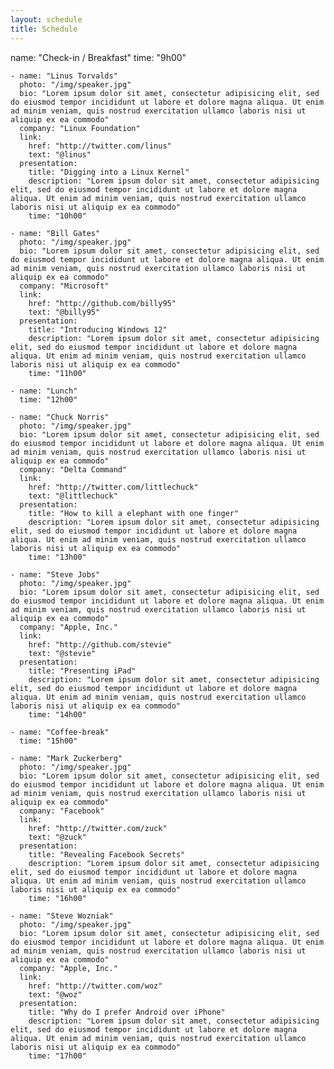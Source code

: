 ```yaml
---
layout: schedule
title: Schedule
---
```


name: "Check-in / Breakfast"
time: "9h00"

    - name: "Linus Torvalds"
      photo: "/img/speaker.jpg"
      bio: "Lorem ipsum dolor sit amet, consectetur adipisicing elit, sed do eiusmod tempor incididunt ut labore et dolore magna aliqua. Ut enim ad minim veniam, quis nostrud exercitation ullamco laboris nisi ut aliquip ex ea commodo"
      company: "Linux Foundation"
      link:
        href: "http://twitter.com/linus"
        text: "@linus"
      presentation:
        title: "Digging into a Linux Kernel"
        description: "Lorem ipsum dolor sit amet, consectetur adipisicing elit, sed do eiusmod tempor incididunt ut labore et dolore magna aliqua. Ut enim ad minim veniam, quis nostrud exercitation ullamco laboris nisi ut aliquip ex ea commodo"
        time: "10h00"

    - name: "Bill Gates"
      photo: "/img/speaker.jpg"
      bio: "Lorem ipsum dolor sit amet, consectetur adipisicing elit, sed do eiusmod tempor incididunt ut labore et dolore magna aliqua. Ut enim ad minim veniam, quis nostrud exercitation ullamco laboris nisi ut aliquip ex ea commodo"
      company: "Microsoft"
      link:
        href: "http://github.com/billy95"
        text: "@billy95"
      presentation:
        title: "Introducing Windows 12"
        description: "Lorem ipsum dolor sit amet, consectetur adipisicing elit, sed do eiusmod tempor incididunt ut labore et dolore magna aliqua. Ut enim ad minim veniam, quis nostrud exercitation ullamco laboris nisi ut aliquip ex ea commodo"
        time: "11h00"

    - name: "Lunch"
      time: "12h00"

    - name: "Chuck Norris"
      photo: "/img/speaker.jpg"
      bio: "Lorem ipsum dolor sit amet, consectetur adipisicing elit, sed do eiusmod tempor incididunt ut labore et dolore magna aliqua. Ut enim ad minim veniam, quis nostrud exercitation ullamco laboris nisi ut aliquip ex ea commodo"
      company: "Delta Command"
      link:
        href: "http://twitter.com/littlechuck"
        text: "@littlechuck"
      presentation:
        title: "How to kill a elephant with one finger"
        description: "Lorem ipsum dolor sit amet, consectetur adipisicing elit, sed do eiusmod tempor incididunt ut labore et dolore magna aliqua. Ut enim ad minim veniam, quis nostrud exercitation ullamco laboris nisi ut aliquip ex ea commodo"
        time: "13h00"

    - name: "Steve Jobs"
      photo: "/img/speaker.jpg"
      bio: "Lorem ipsum dolor sit amet, consectetur adipisicing elit, sed do eiusmod tempor incididunt ut labore et dolore magna aliqua. Ut enim ad minim veniam, quis nostrud exercitation ullamco laboris nisi ut aliquip ex ea commodo"
      company: "Apple, Inc."
      link:
        href: "http://github.com/stevie"
        text: "@stevie"
      presentation:
        title: "Presenting iPad"
        description: "Lorem ipsum dolor sit amet, consectetur adipisicing elit, sed do eiusmod tempor incididunt ut labore et dolore magna aliqua. Ut enim ad minim veniam, quis nostrud exercitation ullamco laboris nisi ut aliquip ex ea commodo"
        time: "14h00"

    - name: "Coffee-break"
      time: "15h00"

    - name: "Mark Zuckerberg"
      photo: "/img/speaker.jpg"
      bio: "Lorem ipsum dolor sit amet, consectetur adipisicing elit, sed do eiusmod tempor incididunt ut labore et dolore magna aliqua. Ut enim ad minim veniam, quis nostrud exercitation ullamco laboris nisi ut aliquip ex ea commodo"
      company: "Facebook"
      link:
        href: "http://twitter.com/zuck"
        text: "@zuck"
      presentation:
        title: "Revealing Facebook Secrets"
        description: "Lorem ipsum dolor sit amet, consectetur adipisicing elit, sed do eiusmod tempor incididunt ut labore et dolore magna aliqua. Ut enim ad minim veniam, quis nostrud exercitation ullamco laboris nisi ut aliquip ex ea commodo"
        time: "16h00"

    - name: "Steve Wozniak"
      photo: "/img/speaker.jpg"
      bio: "Lorem ipsum dolor sit amet, consectetur adipisicing elit, sed do eiusmod tempor incididunt ut labore et dolore magna aliqua. Ut enim ad minim veniam, quis nostrud exercitation ullamco laboris nisi ut aliquip ex ea commodo"
      company: "Apple, Inc."
      link:
        href: "http://twitter.com/woz"
        text: "@woz"
      presentation:
        title: "Why do I prefer Android over iPhone"
        description: "Lorem ipsum dolor sit amet, consectetur adipisicing elit, sed do eiusmod tempor incididunt ut labore et dolore magna aliqua. Ut enim ad minim veniam, quis nostrud exercitation ullamco laboris nisi ut aliquip ex ea commodo"
        time: "17h00"
